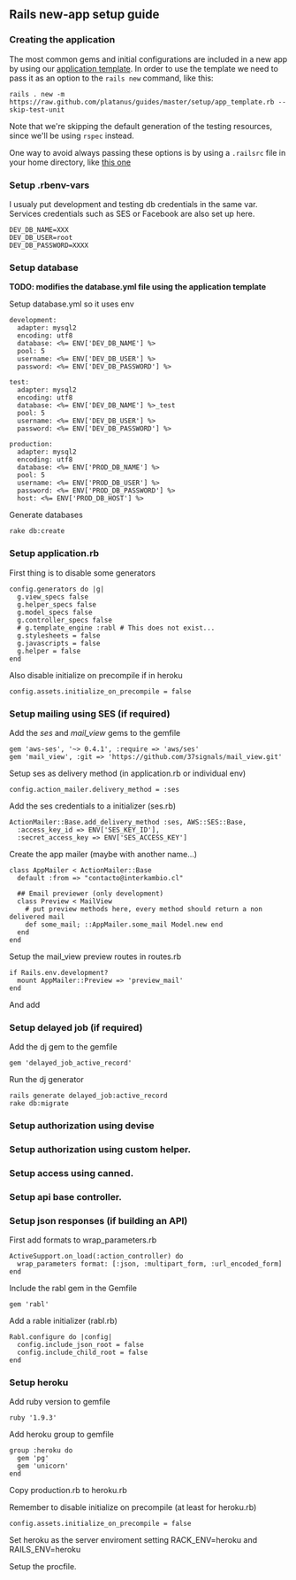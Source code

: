## Rails new-app setup guide

### Creating the application

The most common gems and initial configurations are included in a new app by using our [application template](/setup/app_template.rb). In order to use the template we need to pass it as an option to the `rails new` command, like this:

`rails . new -m https://raw.github.com/platanus/guides/master/setup/app_template.rb --skip-test-unit`

Note that we're skipping the default generation of the testing resources, since we'll be using `rspec` instead.

One way to avoid always passing these options is by using a `.railsrc` file in your home directory, like [this one](https://github.com/aarellano/dotfiles/blob/master/.railsrc)

### Setup .rbenv-vars

I usualy put development and testing db credentials in the same var.
Services credentials such as SES or Facebook are also set up here.

    DEV_DB_NAME=XXX
    DEV_DB_USER=root
    DEV_DB_PASSWORD=XXXX

### Setup database
**TODO: modifies the database.yml file using the application template**

Setup database.yml so it uses env

    development:
      adapter: mysql2
      encoding: utf8
      database: <%= ENV['DEV_DB_NAME'] %>
      pool: 5
      username: <%= ENV['DEV_DB_USER'] %>
      password: <%= ENV['DEV_DB_PASSWORD'] %>

    test:
      adapter: mysql2
      encoding: utf8
      database: <%= ENV['DEV_DB_NAME'] %>_test
      pool: 5
      username: <%= ENV['DEV_DB_USER'] %>
      password: <%= ENV['DEV_DB_PASSWORD'] %>

    production:
      adapter: mysql2
      encoding: utf8
      database: <%= ENV['PROD_DB_NAME'] %>
      pool: 5
      username: <%= ENV['PROD_DB_USER'] %>
      password: <%= ENV['PROD_DB_PASSWORD'] %>
      host: <%= ENV['PROD_DB_HOST'] %>

Generate databases

    rake db:create

### Setup application.rb

First thing is to disable some generators

    config.generators do |g|
      g.view_specs false
      g.helper_specs false
      g.model_specs false
      g.controller_specs false
      # g.template_engine :rabl # This does not exist...
      g.stylesheets = false
      g.javascripts = false
      g.helper = false
    end

Also disable initialize on precompile if in heroku

    config.assets.initialize_on_precompile = false

### Setup mailing using SES (if required)

Add the _ses_ and _mail_view_ gems to the gemfile

    gem 'aws-ses', '~> 0.4.1', :require => 'aws/ses'
    gem 'mail_view', :git => 'https://github.com/37signals/mail_view.git'

Setup ses as delivery method (in application.rb or individual env)

    config.action_mailer.delivery_method = :ses

Add the ses credentials to a initializer (ses.rb)

    ActionMailer::Base.add_delivery_method :ses, AWS::SES::Base,
      :access_key_id => ENV['SES_KEY_ID'],
      :secret_access_key => ENV['SES_ACCESS_KEY']

Create the app mailer (maybe with another name...)

    class AppMailer < ActionMailer::Base
      default :from => "contacto@interkambio.cl"

      ## Email previewer (only development)
      class Preview < MailView
        # put preview methods here, every method should return a non delivered mail
        def some_mail; ::AppMailer.some_mail Model.new end
      end
    end

Setup the mail_view preview routes in routes.rb

    if Rails.env.development?
      mount AppMailer::Preview => 'preview_mail'
    end

And add

### Setup delayed job (if required)

Add the dj gem to the gemfile

    gem 'delayed_job_active_record'

Run the dj generator

    rails generate delayed_job:active_record
    rake db:migrate

### Setup authorization using devise

### Setup authorization using custom helper.

### Setup access using canned.

### Setup api base controller.

### Setup json responses (if building an API)

First add formats to wrap_parameters.rb

    ActiveSupport.on_load(:action_controller) do
      wrap_parameters format: [:json, :multipart_form, :url_encoded_form]
    end

Include the rabl gem in the Gemfile

    gem 'rabl'

Add a rable initializer (rabl.rb)

    Rabl.configure do |config|
      config.include_json_root = false
      config.include_child_root = false
    end

### Setup heroku

Add ruby version to gemfile

    ruby '1.9.3'

Add heroku group to gemfile

    group :heroku do
      gem 'pg'
      gem 'unicorn'
    end

Copy production.rb to heroku.rb

Remember to disable initialize on precompile (at least for heroku.rb)

    config.assets.initialize_on_precompile = false

Set heroku as the server enviroment setting RACK_ENV=heroku and RAILS_ENV=heroku

Setup the procfile.
